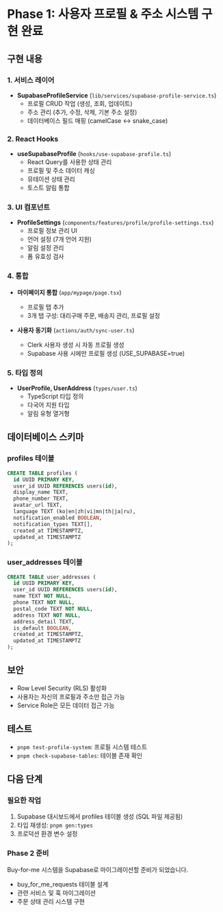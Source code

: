 # Phase 1: 사용자 프로필 & 주소 시스템 구현 완료

## 구현 내용

### 1. 서비스 레이어
- **SupabaseProfileService** (`lib/services/supabase-profile-service.ts`)
  - 프로필 CRUD 작업 (생성, 조회, 업데이트)
  - 주소 관리 (추가, 수정, 삭제, 기본 주소 설정)
  - 데이터베이스 필드 매핑 (camelCase ↔ snake_case)

### 2. React Hooks
- **useSupabaseProfile** (`hooks/use-supabase-profile.ts`)
  - React Query를 사용한 상태 관리
  - 프로필 및 주소 데이터 캐싱
  - 뮤테이션 상태 관리
  - 토스트 알림 통합

### 3. UI 컴포넌트
- **ProfileSettings** (`components/features/profile/profile-settings.tsx`)
  - 프로필 정보 관리 UI
  - 언어 설정 (7개 언어 지원)
  - 알림 설정 관리
  - 폼 유효성 검사

### 4. 통합
- **마이페이지 통합** (`app/mypage/page.tsx`)
  - 프로필 탭 추가
  - 3개 탭 구성: 대리구매 주문, 배송지 관리, 프로필 설정
  
- **사용자 동기화** (`actions/auth/sync-user.ts`)
  - Clerk 사용자 생성 시 자동 프로필 생성
  - Supabase 사용 시에만 프로필 생성 (USE_SUPABASE=true)

### 5. 타입 정의
- **UserProfile, UserAddress** (`types/user.ts`)
  - TypeScript 타입 정의
  - 다국어 지원 타입
  - 알림 유형 열거형

## 데이터베이스 스키마

### profiles 테이블
```sql
CREATE TABLE profiles (
  id UUID PRIMARY KEY,
  user_id UUID REFERENCES users(id),
  display_name TEXT,
  phone_number TEXT,
  avatar_url TEXT,
  language TEXT (ko|en|zh|vi|mn|th|ja|ru),
  notification_enabled BOOLEAN,
  notification_types TEXT[],
  created_at TIMESTAMPTZ,
  updated_at TIMESTAMPTZ
);
```

### user_addresses 테이블
```sql
CREATE TABLE user_addresses (
  id UUID PRIMARY KEY,
  user_id UUID REFERENCES users(id),
  name TEXT NOT NULL,
  phone TEXT NOT NULL,
  postal_code TEXT NOT NULL,
  address TEXT NOT NULL,
  address_detail TEXT,
  is_default BOOLEAN,
  created_at TIMESTAMPTZ,
  updated_at TIMESTAMPTZ
);
```

## 보안
- Row Level Security (RLS) 활성화
- 사용자는 자신의 프로필과 주소만 접근 가능
- Service Role은 모든 데이터 접근 가능

## 테스트
- `pnpm test-profile-system`: 프로필 시스템 테스트
- `pnpm check-supabase-tables`: 테이블 존재 확인

## 다음 단계

### 필요한 작업
1. Supabase 대시보드에서 profiles 테이블 생성 (SQL 파일 제공됨)
2. 타입 재생성: `pnpm gen:types`
3. 프로덕션 환경 변수 설정

### Phase 2 준비
Buy-for-me 시스템을 Supabase로 마이그레이션할 준비가 되었습니다.
- buy_for_me_requests 테이블 설계
- 관련 서비스 및 훅 마이그레이션
- 주문 상태 관리 시스템 구현
